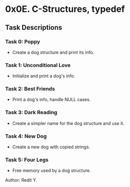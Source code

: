 # 0x0E. C-Structures, typedef

## Task Descriptions

### Task 0: Poppy

- Create a dog structure and print its info.

### Task 1: Unconditional Love

- Initialize and print a dog's info.

### Task 2: Best Friends

- Print a dog's info, handle NULL cases.

### Task 3: Dark Reading

- Create a simpler name for the dog structure and use it.

### Task 4: New Dog

- Create a new dog with copied strings.

### Task 5: Four Legs

- Free memory used by a dog structure.


Author: Redit Y.
